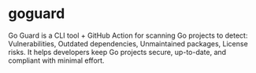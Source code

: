 # goguard
Go Guard is a CLI tool + GitHub Action for scanning Go projects to detect: Vulnerabilities, Outdated dependencies, Unmaintained packages, License risks. It helps developers keep Go projects secure, up-to-date, and compliant with minimal effort.

